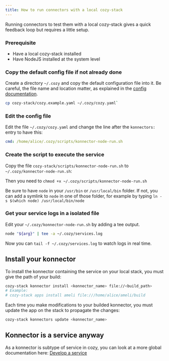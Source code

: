 ```yaml
---
title: How to run connectors with a local cozy-stack
---
```


Running connectors to test them with a local cozy-stack gives a quick feedback loop but requires a little setup.

### Prerequisite

- Have a local cozy-stack installed
- Have NodeJS installed at the system level

### Copy the default config file if not already done

Create a directory  `~/.cozy` and copy the default configuration file into it. Be careful, the file name and location matter, as explained in the [config documentation](https://docs.cozy.io/en/cozy-stack/config/).

```bash
cp cozy-stack/cozy.example.yaml ~/.cozy/cozy.yaml`
```

### Edit the config file

Edit the file `~/.cozy/cozy.yaml` and change the line after the `konnectors:` entry to have this:

```yaml
cmd: /home/alice/.cozy/scripts/konnector-node-run.sh
```

### Create the script to execute the service

Copy the file `cozy-stack/scripts/konnector-node-run.sh` to `~/.cozy/konnector-node-run.sh`:

Then you need to `chmod +x ~/.cozy/scripts/konnector-node-run.sh`

Be sure to have `node` in your `/usr/bin` or `/usr/local/bin` folder. If not, you can add a symlink to `node` in one of those folder, for example by typing `ln -s $(which node) /usr/local/bin/node`

### Get your service logs in a isolated file

Edit your `~/.cozy/konnector-node-run.sh` by adding a tee output.

```bash
node "${arg}" | tee -a ~/.cozy/services.log
```

Now you can `tail -f ~/.cozy/services.log` to watch logs in real time.

## Install your konnector

To install the konnector containing the service on your local stack, you must give the path of your build:

```bash
cozy-stack konnector install <konnector_name> file://<build_path>
# Example:
# cozy-stack apps install ameli file:///home/alice/ameli/build
```

Each time you make modifications to your builded konnector, you must update the app on the stack to propagate the changes:

```bash
cozy-stack konnectors update <konnector_name>
```


## Konnector is a service anyway

As a konnector is subtype of service in cozy, you can look at a more global documentation here: [Develop a service](https://docs.cozy.io/en/howTos/dev/services/)
